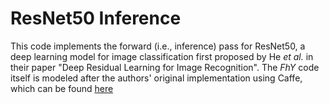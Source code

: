 # ResNet50 Inference

This code implements the forward (i.e., inference) pass for ResNet50, a deep learning model for image classification first proposed by He *et al.* in their paper "Deep Residual Learning for Image Recognition".
The *FhY* code itself is modeled after the authors' original implementation using Caffe, which can be found [here](https://github.com/KaimingHe/deep-residual-networks)
